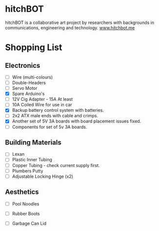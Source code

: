 hitchBOT
========

hitchBOT is a collaborative art project by researchers with backgrounds in communications, engineering and technology. www.hitchbot.me 

# Shopping List #

Electronics
---

- [ ] Wire (multi-colours)
- [ ] Double-Headers
- [ ] Servo Motor
- [X] Spare Arduino's
- [ ] 12V Cig Adapter - 15A At least
- [ ] 10A Coiled Wire for use in car
- [X] Backup battery control system with batteries.
- [ ] 2x2 ATX male ends with cable and crimps.
- [X] Another set of 5V 3A boards with board placement issues fixed.
- [ ] Components for set of 5v 3A boards.

Building Materials
---

- [ ] Lexan
- [ ] Plastic Inner Tubing
- [ ] Copper Tubing - check current supply first.
- [ ] Plumbers Putty
- [ ] Adjustable Locking Hinge (x2)

Aesthetics
---

- [ ] Pool Noodles
- [ ] Rubber Boots
- [ ] Garbage Can Lid

